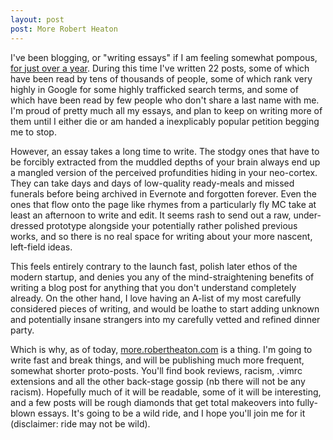 ```yaml
---
layout: post
post: More Robert Heaton
---
```

I've been blogging, or "writing essays" if I am feeling somewhat pompous, <a href="http://robertheaton.com" target="_blank">for just over a year</a>. During this time I've written 22 posts, some of which have been read by tens of thousands of people, some of which rank very highly in Google for some highly trafficked search terms, and some of which have been read by few people who don't share a last name with me. I'm proud of pretty much all my essays, and plan to keep on writing more of them until I either die or am handed a inexplicably popular petition begging me to stop.

However, an essay takes a long time to write. The stodgy ones that have to be forcibly extracted from the muddled depths of your brain always end up a mangled version of the perceived profundities hiding in your neo-cortex. They can take days and days of low-quality ready-meals and missed funerals before being archived in Evernote and forgotten forever. Even the ones that flow onto the page like rhymes from a particularly fly MC take at least an afternoon to write and edit. It seems rash to send out a raw, under-dressed prototype alongside your potentially rather polished previous works, and so there is no real space for writing about your more nascent, left-field ideas.

This feels entirely contrary to the launch fast, polish later ethos of the modern startup, and denies you any of the mind-straightening benefits of writing a blog post for anything that you don't understand completely already. On the other hand, I love having an A-list of my most carefully considered pieces of writing, and would be loathe to start adding unknown and potentially insane strangers into my carefully vetted and refined dinner party.

Which is why, as of today, <a href="/">more.robertheaton.com</a> is a thing. I'm going to write fast and break things, and will be publishing much more frequent, somewhat shorter proto-posts. You'll find book reviews, racism, .vimrc extensions and all the other back-stage gossip (nb there will not be any racism). Hopefully much of it will be readable, some of it will be interesting, and a few posts will be rough diamonds that get total makeovers into fully-blown essays. It's going to be a wild ride, and I hope you'll join me for it (disclaimer: ride may not be wild).
